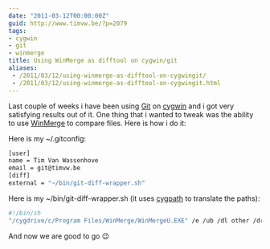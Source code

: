 ```yaml
---
date: "2011-03-12T00:00:00Z"
guid: http://www.timvw.be/?p=2079
tags:
- cygwin
- git
- winmerge
title: Using WinMerge as difftool on cygwin/git
aliases:
 - /2011/03/12/using-winmerge-as-difftool-on-cygwingit/
 - /2011/03/12/using-winmerge-as-difftool-on-cygwingit.html
---
```

Last couple of weeks i have been using [Git](http://git-scm.com/) on [cygwin](http://www.cygwin.com) and i got very satisfying results out of it. One thing that i wanted to tweak was the ability to use [WinMerge](http://winmerge.org/) to compare files. Here is how i do it:

Here is my ~/.gitconfig:

```bash
[user]	  
name = Tim Van Wassenhove	  
email = git@timvw.be
[diff]
external = "~/bin/git-diff-wrapper.sh"
```

Here is my ~/bin/git-diff-wrapper.sh (it uses [cygpath](http://www.cygwin.com/cygwin-ug-net/using-utils.html) to translate the paths):

```bash
#!/bin/sh
"/cygdrive/c/Program Files/WinMerge/WinMergeU.EXE" /e /ub /dl other /dr local "\`cygpath -aw $1\`" "\`cygpath -aw $2\`" "\`cygpath -aw $5\`"
```

And now we are good to go 😉
